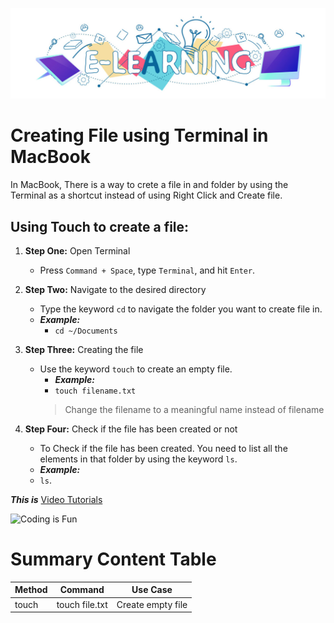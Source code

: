 ![Javascript](./eLearning.jpg)

# Creating File using Terminal in MacBook

In MacBook, There is a way to crete a file in and folder by using the Terminal as a shortcut instead of using Right Click and Create file.

## Using Touch to create a file: 

1. **Step One:** Open Terminal
    * Press `Command + Space`, type `Terminal`, and hit `Enter`. 

2. **Step Two:** Navigate to the desired directory
    * Type the keyword `cd` to navigate the folder you want to create file in.
    * _**Example:**_ 
        *  `cd ~/Documents`
3. **Step Three:** Creating the file 
    * Use the keyword `touch` to create an empty file.
        * _**Example:**_ 
        *  `touch filename.txt`
        > Change the filename to a meaningful name instead of filename
4. **Step Four:** Check if the file has been created or not
    * To Check if the file has been created. You need to list all the elements in that folder by using the keyword `ls`.
    * _**Example:**_ 
    *  `ls`.

_**This is**_ [Video Tutorials](https://www.youtube.com/watch?v=63-Ip-gi5LE)

![Coding is Fun](https://images.unsplash.com/photo-1493020258366-be3ead1b3027?q=80&w=3424&auto=format&fit=crop&ixlib=rb-4.1.0&ixid=M3wxMjA3fDB8MHxwaG90by1wYWdlfHx8fGVufDB8fHx8fA%3D%3D)



# Summary Content Table

| Method | Command | Use Case |
| ------ | ----------- | -------|
| touch | touch file.txt | Create empty file

